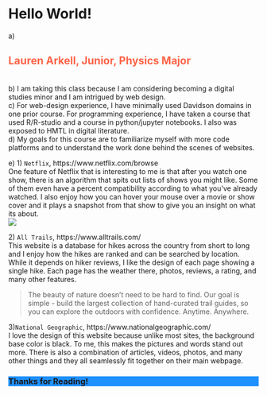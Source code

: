 # Hello World!

<p> a) <h2 style="color:Tomato;">Lauren Arkell, Junior, Physics Major</h2> <br>
b) I am taking this class because I am considering becoming a digital studies minor and I am intrigued by web design. <br>
c) For web-design experience, I have minimally used Davidson domains in one prior course. For programming experience, I have taken a course that used R/R-studio and a course in python/jupyter notebooks. I also was exposed to HMTL in digital literature. <br>
d) My goals for this course are to familiarize myself with more code platforms and to understand the work done behind the scenes of websites. </p>
<p> e) 1) <code>Netflix</code>, https://www.netflix.com/browse <br>
One feature of Netflix that is interesting to me is that after you watch one show, there is an algorithm that spits out lists of shows you might like. Some of them even have a percent compatibility according to what you've already watched.
I also enjoy how you can hover your mouse over a movie or show cover and it plays a snapshot from that show to give you an insight on what its about.<br>
<img
  src="https://bsmedia.business-standard.com/_media/bs/img/article/2016-01/07/full/1452156079-9512.jpg"> </p>
<p> 2) <code>All Trails</code>, https://www.alltrails.com/ <br>
This website is a database for hikes across the country from short to long and I enjoy how the hikes are ranked and can be searched by location.
While it depends on hiker reviews, I like the design of each page showing a single hike. Each page has the weather there, photos, reviews, a rating, and many other features.<br>
<blockquote cite="https://www.alltrails.com/">
The beauty of nature doesn’t need to be hard to find. Our goal is simple - build the largest collection of hand-curated trail guides, so you can explore the outdoors with confidence. Anytime. Anywhere.
</blockquote> </p>

<p> 3)<code>National Geographic</code>, https://www.nationalgeographic.com/ <br>
I love the design of this website because unlike most sites, the background base color is black. To me, this makes the pictures and words stand out more.
There is also a combination of articles, videos, photos, and many other things and they all seamlessly fit together on their main webpage. </p>
<h3 style="background-color:DodgerBlue;">Thanks for Reading!</h3>
